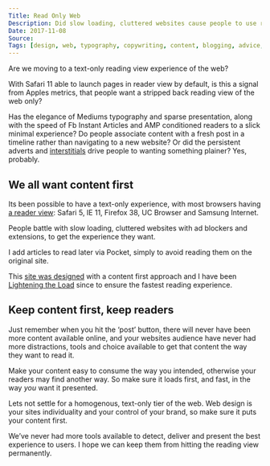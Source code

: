 ```yaml
---
Title: Read Only Web
Description: Did slow loading, cluttered websites cause people to use reader view by default? Are we heading towards a reader view only, of the web?
Date: 2017-11-08
Source: 
Tags: [design, web, typography, copywriting, content, blogging, advice, browsers]
---
```

Are we moving to a text-only reading view experience of the web? 

With Safari 11 able to launch pages in reader view by default, is this a signal from Apples metrics, that people want a stripped back reading view of the web only?

Has the elegance of Mediums typography and sparse presentation, along with the speed of Fb Instant Articles and AMP conditioned readers to a slick minimal experience? Do people associate content with a fresh post in a timeline rather than navigating to a new website? Or did the persistent adverts and [interstitials](https://en.wikipedia.org/wiki/Interstitial_webpage) drive people to wanting something plainer? Yes, probably.

## We all want content first

Its been possible to have a text-only experience, with most browsers having [a reader view](https://blog.mozilla.org/firefox/reader-view/): Safari 5, IE 11, Firefox 38, UC Browser and Samsung Internet. 

People battle with slow loading, cluttered websites with ad blockers and extensions, to get the experience they want.

I add articles to read later via Pocket, simply to avoid reading them on the original site.

This [site was designed](/blog/portfolio-redesign/) with a content first approach and I have been [Lightening the Load](/blog/lightening-the-load/) since to ensure the fastest reading experience.

## Keep content first, keep readers

Just remember when you hit the ‘post’ button, there will never have been more content available online, and your websites audience have never had more distractions, tools and choice available to get that content the way they want to read it. 

Make your content easy to consume the way you intended, otherwise your readers may find another way. So make sure it loads first, and fast, in the way _you_ want it presented.

Lets not settle for a homogenous, text-only tier of the web. Web design is your sites individuality and your control of your brand, so make sure it puts your content first.

We’ve never had more tools available to detect, deliver and present the best experience to users. I hope we can keep them from hitting the reading view permanently.

